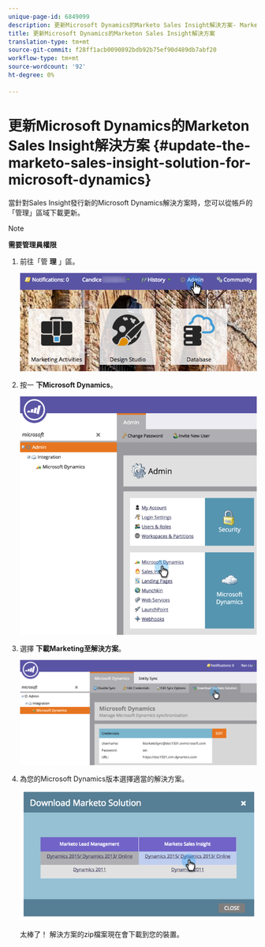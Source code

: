 ```yaml
---
unique-page-id: 6849099
description: 更新Microsoft Dynamics的Marketo Sales Insight解決方案- Marketo Docs —— 產品檔案
title: 更新Microsoft Dynamics的Marketon Sales Insight解決方案
translation-type: tm+mt
source-git-commit: f28ff1acb0090892bdb92b75ef90d489db7abf20
workflow-type: tm+mt
source-wordcount: '92'
ht-degree: 0%

---
```



# 更新Microsoft Dynamics的Marketon Sales Insight解決方案 {#update-the-marketo-sales-insight-solution-for-microsoft-dynamics}

當針對Sales Insight發行新的Microsoft Dynamics解決方案時，您可以從帳戶的「管理」區域下載更新。

>[!NOTE]
>
>**需要管理員權限**

1. 前往「管 **理** 」區。

   ![](assets/mainnavhand.png)

1. 按一 **下Microsoft Dynamics**。

   ![](assets/image2015-3-16-10-3a51-3a25.png)

1. 選擇 **下載Marketing至解決方案**。

   ![](assets/image2015-3-16-10-3a52-3a1.png)

1. 為您的Microsoft Dynamics版本選擇適當的解決方案。

   ![](assets/image2015-3-16-16-3a29-3a32.png)

   太棒了！ 解決方案的zip檔案現在會下載到您的裝置。

